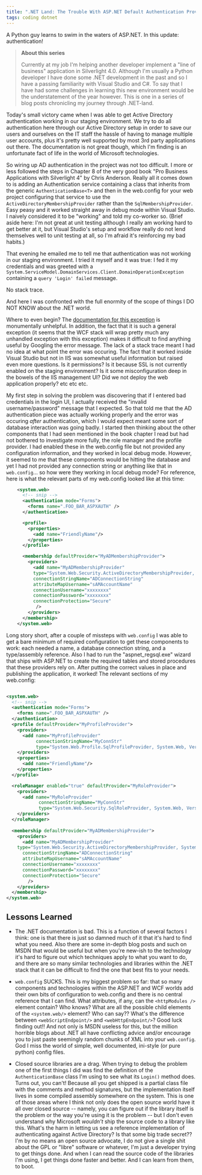 ```yaml
---
title: ".NET Land: The Trouble With ASP.NET Default Authentication Providers"
tags: coding dotnet
---
```


A Python guy learns to swim in the waters of ASP.NET. In this update:
authentication!

<!-- more -->

> **About this series**
> 
> Currently at my job I'm helping another developer implement a "line of
> business" application in Silverlight 4.0. Although I'm usually a Python
> developer I have done some .NET development in the past and so I have a
> passing familiarity with Visual Studio and C#. To say that I have had
> some challenges in learning this new environment would be the
> understatement of the year however. This is one in a series of blog
> posts chronicling my journey through .NET-land.

Today's small victory came when I was able to get Active Directory
authentication working in our staging environment. We try to do all
authentication here through our Active Directory setup in order to save
our users and ourselves on the IT staff the hassle of having to manage
multiple user accounts, plus it's pretty well supported by most 3rd
party applications out there. The documentation is not great though,
which I'm finding is an unfortunate fact of life in the world of
Microsoft technologies.

So wiring up AD authentication in the project was not too difficult. I
more or less followed the steps in Chapter 8 of the very good book "Pro
Business Applications with Silverlight 4" by Chris Anderson. Really all
it comes down to is adding an Authentication service containing a class
that inherits from the generic `AuthenticationBase<T>` and then in the
web.config for your web project configuring that service to use the
`ActiveDirectoryMembershipProvider` rather than the `SqlMembershipProvider`.
Easy peasy and it worked straight away in debug mode within Visual
Studio. I naively considered it to be "working" and told my co-worker
so. (Brief aside here: I'm not great at unit testing although I really
am working hard to get better at it, but Visual Studio's setup and
workflow really do not lend themselves well to unit testing at all, so
I'm afraid it's reinforcing my bad habits.)

That evening he emailed me to tell me that authentication was not
working in our staging environment. I tried it myself and it was true: I
fed it my credentials and was greeted with a
`System.ServiceModel.DomainServices.Client.DomainOperationException`
containing a `query 'Login' failed` message.

No stack trace.

And here I was confronted with the full enormity of the scope of things
I DO NOT KNOW about the .NET world.

Where to even begin? The
[documentation for this exception](http://msdn.microsoft.com/en-us/library/system.servicemodel.domainservices.client.domainoperationexception(v=vs.91).aspx)
is monumentally unhelpful. In addition, the fact that it is such a
general exception (it seems that the WCF stack will wrap pretty much any
unhandled exception with this exception) makes it difficult to find
anything useful by Googling the error message. The lack of a stack trace
meant I had no idea at what point the error was occuring. The fact that
it worked inside Visual Studio but not in IIS was somewhat useful
information but raised even more questions. Is it permissions? Is it
because SSL is not currently enabled on the staging environment? Is it
some misconfiguration deep in the bowels of the IIS management UI? Did
we not deploy the web application properly? etc etc etc.

My first step in solving the problem was discovering that if I entered
bad credentials in the login UI, I actually received the "invalid
username/password" message that I expected. So that told me that the AD
authentication piece was actually working properly and the error was
occuring *after* authentication, which I would expect meant some sort of
database interaction was going badly. I started then thinking about the
other components that I had seen mentioned in the book chapter I read
but had not bothered to investigate more fully, the role manager and the
profile provider. I had enabled these in the web.config file but not
provided any configuration information, and they worked in local debug
mode. However, it seemed to me that these components would be hitting
the database and yet I had not provided any connection string or
anything like that in `web.config`... so how were they working in local
debug mode? For reference, here is what the relevant parts of my
web.config looked like at this time:

```xml
    <system.web>
      <!-- snip -->
      <authentication mode="Forms">
        <forms name=".FOO_BAR_ASPXAUTH" />
      </authentication>

      <profile>
        <properties>
          <add name="FriendlyName"/>
        </properties>
      </profile>

      <membership defaultProvider="MyADMembershipProvider">
        <providers>
          <add name="MyADMembershipProvider"
          type="System.Web.Security.ActiveDirectoryMembershipProvider, System.Web, Version=2.0.0.0, Culture=neutral, PublicKeyToken=b03f5f7f11d50a3a"
          connectionStringName="ADConnectionString"
          attributeMapUsername="sAMAccountName"
          connectionUsername="xxxxxxxx"
          connectionPassword="xxxxxxxx"
          connectionProtection="Secure"
           />
        </providers>
      </membership>
    </system.web>
  ```

Long story short, after a couple of missteps with `web.config` I was able
to get a bare minimum of required configuration to get these components
to work: each needed a name, a database connection string, and a
type/assembly reference. Also I had to run the "aspnet_regsql.exe"
wizard that ships with ASP.NET to create the required tables and stored
procedures that these providers rely on. After putting the correct
values in place and publishing the application, it worked! The relevant
sections of my web.config:

```xml

<system.web>
  <!-- snip -->
  <authentication mode="Forms">
    <forms name=".FOO_BAR_ASPXAUTH" />
  </authentication>
  <profile defaultProvider="MyProfileProvider">
    <providers>
      <add name="MyProfileProvider"
           connectionStringName="MyConnStr"
           type="System.Web.Profile.SqlProfileProvider, System.Web, Version=2.0.0.0, Culture=neutral, PublicKeyToken=b03f5f7f11d50a3a" />
    </providers>
    <properties>
      <add name="FriendlyName"/>
    </properties>
  </profile>

  <roleManager enabled="true" defaultProvider="MyRoleProvider">
    <providers>
      <add name="MyRoleProvider"
            connectionStringName="MyConnStr"
            type="System.Web.Security.SqlRoleProvider, System.Web, Version=2.0.0.0, Culture=neutral, PublicKeyToken=b03f5f7f11d50a3a" />
    </providers>
  </roleManager>
    
  <membership defaultProvider="MyADMembershipProvider">
    <providers>
      <add name="MyADMembershipProvider"
    type="System.Web.Security.ActiveDirectoryMembershipProvider, System.Web, Version=2.0.0.0, Culture=neutral, PublicKeyToken=b03f5f7f11d50a3a"
      connectionStringName="ADConnectionString"
      attributeMapUsername="sAMAccountName"
      connectionUsername="xxxxxxxx"
      connectionPassword="xxxxxxxx"
      connectionProtection="Secure"
        />
    </providers>
  </membership>
</system.web>
```

## Lessons Learned

- The .NET documentation is bad. This is a function of several factors
  I think: one is that there is just so damned much of it that it's
  hard to find what you need. Also there are some in-depth blog posts
  and such on MSDN that would be useful but when you're new-ish to the
  technology it's hard to figure out which techniques apply to what
  you want to do, and there are so many similar technologies and
  libraries within the .NET stack that it can be difficult to find the
  one that best fits to your needs.

- `web.config` SUCKS. This is my biggest problem so far: that so many
  components and technologies within the ASP.NET and WCF worlds add
  their own bits of configuration to web.config and there is no
  central reference that I can find. What attributes, if any, can the
  `<httpModules />` element contain? Who knows? What are all the
  possible child elements of the `<system.web/>` element? Who can
  say?? What's the difference between `<webScriptEndpoint/>` and
  `<webHttpEndpoint/>`? Good luck finding out!! And not only is MSDN
  useless for this, but the million horrible blogs about .NET all have
  conflicting advice and/or encourage you to just paste seemingly
  random chunks of XML into your `web.config`. God I miss the world of
  simple, well documented, ini-style (or pure python) config files.

- Closed source libraries are a drag. When trying to debug the problem
  one of the first things I did was find the definition of the
  `AuthenticationBase` class I'm using to see what its `Login()`
  method does. Turns out, you can't! Because all you get shipped is a
  partial class file with the comments and method signatures, but the
  implementation itself lives in some compiled assembly somewhere on
  the system. This is one of those areas where I think not only does
  the open source world have it all over closed source -- namely, you
  can figure out if the library itself is the problem or the way
  you're using it is the problem -- but I don't even understand why
  Microsoft *wouldn't* ship the source code to a library like this.
  What's the harm in letting us see a reference implementation of
  authenticating against Active Directory? Is that some big trade
  secret?? I'm by no means an open source advocate, I do not give a
  single shit about the GPL or "libre" software or whatever, I'm just
  a developer trying to get things done. And when I can read the
  source code of the libraries I'm using, I get things done faster and
  better. And I can learn from them, to boot.
